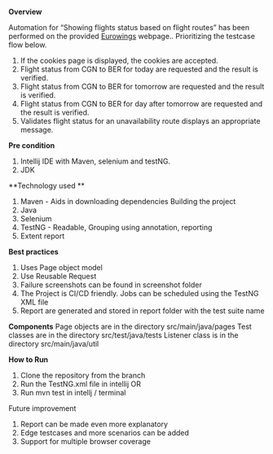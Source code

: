 **Overview**

Automation for “Showing flights status based on flight routes” has been performed on the provided [Eurowings](https://www.eurowings.com/en/information/at-the-airport/flight-status.html) webpage.. Prioritizing the testcase flow below.
1. If the cookies page is displayed, the cookies are accepted. 
2. Flight status from CGN to BER for today are requested and the result is verified. 
3. Flight status from CGN to BER for tomorrow are requested and the result is verified.
4. Flight status from CGN to BER for day after tomorrow are requested and the result is verified.
5. Validates flight status for an unavailability route displays an appropriate message.

**Pre condition**
1. Intellij IDE with Maven, selenium and testNG.
2. JDK

**Technology used **
1. Maven - Aids in downloading dependencies Building the project
2. Java
3. Selenium
4. TestNG - Readable, Grouping using annotation, reporting
5. Extent report

**Best practices**
1. Uses Page object model
2. Use Reusable Request
3. Failure screenshots can be found in screenshot folder
4. The Project is CI/CD friendly. Jobs can be scheduled using the TestNG XML file
5. Report are generated and stored in report folder with the test suite name

**Components**
Page objects are in the directory src/main/java/pages
Test classes are in the directory src/test/java/tests
Listener class is in the directory src/main/java/util

**How to Run**
1. Clone the repository from the branch
2. Run the TestNG.xml file in intellij OR
3. Run mvn test in intellj / terminal

Future improvement
1. Report can be made even more explanatory
2. Edge testcases and more scenarios can be added
3. Support for multiple browser coverage 

